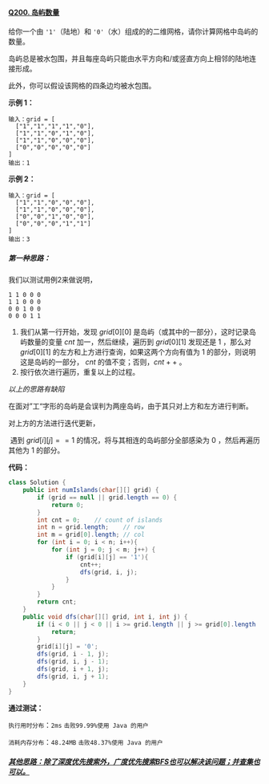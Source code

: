 #### [Q200. 岛屿数量](https://leetcode.cn/problems/number-of-islands/description/?envType=study-plan-v2&envId=top-100-liked)

给你一个由 `'1'`（陆地）和 `'0'`（水）组成的的二维网格，请你计算网格中岛屿的数量。

岛屿总是被水包围，并且每座岛屿只能由水平方向和/或竖直方向上相邻的陆地连接形成。

此外，你可以假设该网格的四条边均被水包围。



**示例 1：**

```
输入：grid = [
  ["1","1","1","1","0"],
  ["1","1","0","1","0"],
  ["1","1","0","0","0"],
  ["0","0","0","0","0"]
]
输出：1
```

**示例 2：**

```
输入：grid = [
  ["1","1","0","0","0"],
  ["1","1","0","0","0"],
  ["0","0","1","0","0"],
  ["0","0","0","1","1"]
]
输出：3
```

 

##### 第一种思路：

我们以测试用例2来做说明，

```
1 1 0 0 0
1 1 0 0 0
0 0 1 0 0 
0 0 0 1 1
```

1. 我们从第一行开始，发现 $grid[0][0]$ 是岛屿（或其中的一部分），这时记录岛屿数量的变量 $cnt$ 加一，然后继续，遍历到 $grid[0][1]$ 发现还是 $1$ ，那么对 $grid[0][1]$ 的左方和上方进行查询，如果这两个方向有值为 $1$ 的部分，则说明这是岛屿的一部分， $cnt$ 的值不变；否则，$cnt++$ 。
2. 按行依次进行遍历，重复以上的过程。

*以上的思路有缺陷*

在面对”工“字形的岛屿是会误判为两座岛屿，由于其只对上方和左方进行判断。

对上方的方法进行迭代更新，

​	遇到 $grid[i][j] == 1$ 的情况，将与其相连的岛屿部分全部感染为 $0$ ，然后再遍历其他为 $1$ 的部分。

**代码：**

```java
class Solution {
    public int numIslands(char[][] grid) {
        if (grid == null || grid.length == 0) {
            return 0;
        }
        int cnt = 0;    // count of islands
        int n = grid.length;    // row
        int m = grid[0].length; // col
        for (int i = 0; i < n; i++){
            for (int j = 0; j < m; j++) {
                if (grid[i][j] == '1'){
                    cnt++;
                    dfs(grid, i, j);
                }
            }
        }
        return cnt;
    }
    public void dfs(char[][] grid, int i, int j) {
        if (i < 0 || j < 0 || i >= grid.length || j >= grid[0].length || grid[i][j] == '0') {
            return;
        }
        grid[i][j] = '0';
        dfs(grid, i - 1, j);
        dfs(grid, i, j - 1);
        dfs(grid, i + 1, j);
        dfs(grid, i, j + 1);
    }
}
```

**通过测试：**

`执行用时分布`：`2ms`			`击败99.99%使用 Java 的用户`

`消耗内存分布`：`48.24MB`	`击败48.37%使用 Java 的用户`



##### [其他思路：除了深度优先搜索外，广度优先搜索BFS也可以解决该问题；并查集也可以。](https://leetcode.cn/problems/number-of-islands/solutions/13103/dao-yu-shu-liang-by-leetcode)